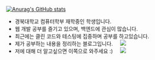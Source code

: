 <!HTML>

[![Anurag's GitHub stats](https://github-readme-stats.vercel.app/api?username=gidskql6671&count_private=true&show_icons=true)](https://github.com/gidskql6671)

- 경북대학교 컴퓨터학부 재학중인 학생입니다.
- 웹 개발 공부를 즐기고 있으며, 백엔드에 관심이 많습니다.
- 최근에는 클린 코드와 테스팅에 집중하며 공부를 하고있습니다.
- 제가 공부하는 내용을 정리하는 블로그입니다. &nbsp;&nbsp;&nbsp; <a href="https://velog.io/@gidskql6671"> 
    <img src="https://img.shields.io/badge/Dev Blog-1aa4e4?style=flat-square&logo=dev.to&logoColor=white"/></a>
  </a> 
- 저에 대해 더 알고싶으면 이쪽으로 와주세요 :) &nbsp;&nbsp;&nbsp; <a href="https://velog.io/@gidskql6671/about"> 
    <img src="https://img.shields.io/badge/About Me-389e64?style=flat-square&logo=About.me&logoColor=white"/></a>
  </a> 
